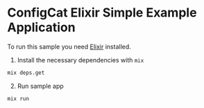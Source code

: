 # ConfigCat Elixir Simple Example Application

To run this sample you need [Elixir](https://elixir-lang.org/) installed.

1. Install the necessary dependencies with `mix`

```bash
mix deps.get
```

2. Run sample app

```bash
mix run
```
